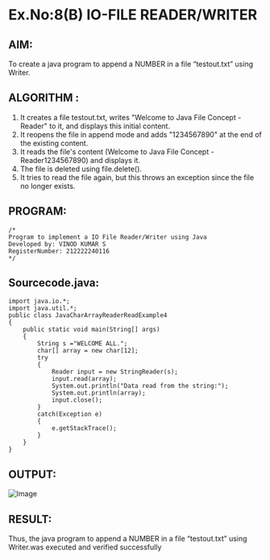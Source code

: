# Ex.No:8(B) IO-FILE READER/WRITER
## AIM:
To create a java program to append a NUMBER in a file “testout.txt” using Writer.


## ALGORITHM :
1.	It creates a file testout.txt, writes "Welcome to Java File Concept -Reader" to it, and displays this initial content.
2.	It reopens the file in append mode and adds "1234567890" at the end of the existing content.
3.	It reads the file's content (Welcome to Java File Concept -Reader1234567890) and displays it.
4.	The file is deleted using file.delete().
5.	It tries to read the file again, but this throws an exception since the file no longer exists.




## PROGRAM:
 ```
/*
Program to implement a IO File Reader/Writer using Java
Developed by: VINOD KUMAR S
RegisterNumber: 212222240116
*/
```

## Sourcecode.java:

```
import java.io.*;  
import java.util.*;
public class JavaCharArrayReaderReadExample4 
{  
    public static void main(String[] args)
    {
        String s ="WELCOME ALL.";
        char[] array = new char[12];
        try
        {
            Reader input = new StringReader(s);
            input.read(array);
            System.out.println("Data read from the string:");
            System.out.println(array);
            input.close();
        }
        catch(Exception e)
        {
            e.getStackTrace();
        }
    }
}
```





## OUTPUT:

![Image](https://github.com/user-attachments/assets/80185aa2-f9e4-45ea-934b-5750f7ecb126)
## RESULT:
Thus, the java program to append a NUMBER in a file “testout.txt” using Writer.was executed and verified successfully



